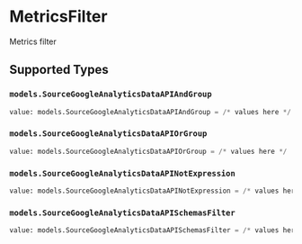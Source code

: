 # MetricsFilter

Metrics filter


## Supported Types

### `models.SourceGoogleAnalyticsDataAPIAndGroup`

```python
value: models.SourceGoogleAnalyticsDataAPIAndGroup = /* values here */
```

### `models.SourceGoogleAnalyticsDataAPIOrGroup`

```python
value: models.SourceGoogleAnalyticsDataAPIOrGroup = /* values here */
```

### `models.SourceGoogleAnalyticsDataAPINotExpression`

```python
value: models.SourceGoogleAnalyticsDataAPINotExpression = /* values here */
```

### `models.SourceGoogleAnalyticsDataAPISchemasFilter`

```python
value: models.SourceGoogleAnalyticsDataAPISchemasFilter = /* values here */
```

